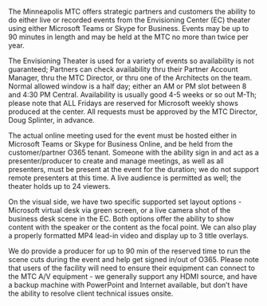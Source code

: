 The Minneapolis MTC offers strategic partners and customers the ability to do either live or recorded events from the Envisioning Center (EC) theater using either Microsoft Teams or Skype for Business.  Events may be up to 90 minutes in length and may be held at the MTC no more than twice per year.

The Envisioning Theater is used for a variety of events so availability is not guaranteed; Partners can check availability thru their Partner Account Manager, thru the MTC Director, or thru one of the Architects on the team. Normal allowed window is a half day; either an AM or PM slot between 8 and 4:30 PM Central. Availability is usually good 4-5 weeks or so out M-Th; please note that ALL Fridays are reserved for Microsoft weekly shows produced at the center.  All requests must be approved by the MTC Director, Doug Splinter, in advance.  

The actual online meeting used for the event must be hosted either in Microsoft Teams or Skype for Business Online, and be held from the customer/partner O365 tenant. Someone with the ability sign in and act as a presenter/producer to create and manage meetings, as well as all presenters, must be present at the event for the duration; we do not support remote presenters at this time.  A live audience is permitted as well; the theater holds up to 24 viewers. 

On the visual side, we have two specific supported set layout options - Microsoft virtual desk via green screen, or a live camera shot of the business desk scene in the EC. Both options offer the ability to show content with the speaker or the content as the focal point.  We can also play a properly formatted MP4 lead-in video and display up to 3 title overlays.  

We do provide a producer for up to 90 min of the reserved time to run the scene cuts during the event and help get signed in/out of O365.  Please note that users of the facility will need to ensure their equipment can connect to the MTC A/V equipment - we generally support any HDMI source, and have a backup machine with PowerPoint and Internet available, but don’t have the ability to resolve client technical issues onsite. 